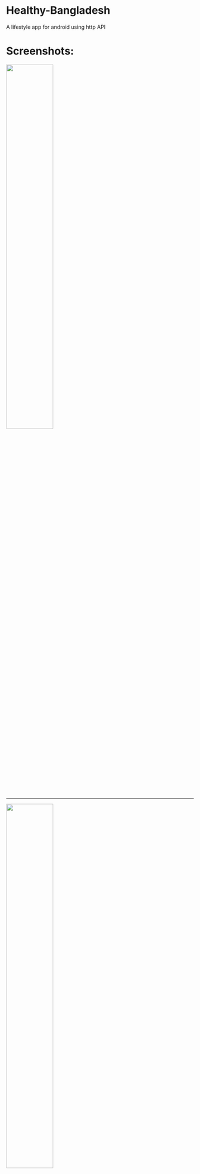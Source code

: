 # Healthy-Bangladesh
A lifestyle app for android using http API
# Screenshots:
<img src="https://github.com/HimelMazumder/Healthy-Bangladesh/blob/557c0fd3764d86b5f5a57ffb966e6d090b82bb4c/apk%20%26%20screenshots/Screenshot_20230616-174429.png" width=50% height=50%>
<hr>
<img src="https://github.com/HimelMazumder/Healthy-Bangladesh/blob/557c0fd3764d86b5f5a57ffb966e6d090b82bb4c/apk%20%26%20screenshots/Screenshot_20230616-174434.png" width=50% height=50%>
<hr>
<img src="https://github.com/HimelMazumder/Healthy-Bangladesh/blob/557c0fd3764d86b5f5a57ffb966e6d090b82bb4c/apk%20%26%20screenshots/Screenshot_20230616-174444.png" width=50% height=50%>
<hr>
<img src="https://github.com/HimelMazumder/Healthy-Bangladesh/blob/557c0fd3764d86b5f5a57ffb966e6d090b82bb4c/apk%20%26%20screenshots/Screenshot_20230616-174454.png" width=50% height=50%>
